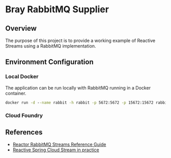 # Bray RabbitMQ Supplier

## Overview

The purpose of this project is to provide a working example of Reactive Streams using a RabbitMQ implementation.


## Environment Configuration

### Local Docker

The application can be run locally with RabbitMQ running in a Docker container.

```cmd
docker run -d --name rabbit -h rabbit -p 5672:5672 -p 15672:15672 rabbitmq:3-management
```

### Cloud Foundry

## References

- [Reactor RabbitMQ Streams Reference Guide](https://pivotal.github.io/reactor-rabbitmq-streams/docs/current/)
- [Reactive Spring Cloud Stream in practice](https://zlaval.medium.com/reactive-spring-cloud-stream-in-practice-9c1e31ce8650)